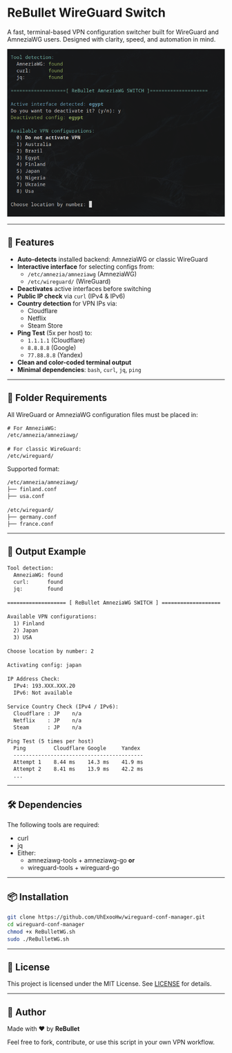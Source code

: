 # ReBullet WireGuard Switch

A fast, terminal-based VPN configuration switcher built for WireGuard and AmneziaWG users. Designed with clarity, speed, and automation in mind.

![screenshot](./demo.png)

---

## 🚀 Features

- **Auto-detects** installed backend: AmneziaWG or classic WireGuard
- **Interactive interface** for selecting configs from:
  - `/etc/amnezia/amneziawg` (AmneziaWG)
  - `/etc/wireguard/` (WireGuard)
- **Deactivates** active interfaces before switching
- **Public IP check** via `curl` (IPv4 & IPv6)
- **Country detection** for VPN IPs via:
  - Cloudflare
  - Netflix
  - Steam Store
- **Ping Test** (5x per host) to:
  - `1.1.1.1` (Cloudflare)
  - `8.8.8.8` (Google)
  - `77.88.8.8` (Yandex)
- **Clean and color-coded terminal output**
- **Minimal dependencies**: `bash`, `curl`, `jq`, `ping`

---

## 📂 Folder Requirements

All WireGuard or AmneziaWG configuration files must be placed in:

```
# For AmneziaWG:
/etc/amnezia/amneziawg/

# For classic WireGuard:
/etc/wireguard/
```

Supported format:
```
/etc/amnezia/amneziawg/
├── finland.conf
├── usa.conf

/etc/wireguard/
├── germany.conf
├── france.conf
```

---

## 🧪 Output Example

```
Tool detection:
  AmneziaWG: found
  curl:      found
  jq:        found

=================== [ ReBullet AmneziaWG SWITCH ] ===================

Available VPN configurations:
  1) Finland
  2) Japan
  3) USA

Choose location by number: 2

Activating config: japan

IP Address Check:
  IPv4: 193.XXX.XXX.20
  IPv6: Not available

Service Country Check (IPv4 / IPv6):
  Cloudflare : JP    n/a
  Netflix    : JP    n/a
  Steam      : JP    n/a

Ping Test (5 times per host)
  Ping         Cloudflare Google     Yandex    
  ------------------------------------------
  Attempt 1    8.44 ms    14.3 ms    41.9 ms
  Attempt 2    8.41 ms    13.9 ms    42.2 ms
  ...
```

---

## 🛠 Dependencies

The following tools are required:

- curl
- jq
- Either:
  - amneziawg-tools + amneziawg-go
  **or**
  - wireguard-tools + wireguard-go

---

## 📦 Installation

```bash
git clone https://github.com/UhExooHw/wireguard-conf-manager.git
cd wireguard-conf-manager
chmod +x ReBulletWG.sh
sudo ./ReBulletWG.sh
```

---

## 📄 License

This project is licensed under the MIT License. See [LICENSE](./LICENSE) for details.

---

## 🤝 Author

Made with ❤️ by **ReBullet**

Feel free to fork, contribute, or use this script in your own VPN workflow.

